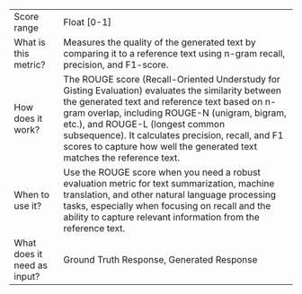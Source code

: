 | | |
| -- | -- |
| Score range | Float [0-1] |
| What is this metric? | Measures the quality of the generated text by comparing it to a reference text using n-gram recall, precision, and F1-score. |
| How does it work? | The ROUGE score (Recall-Oriented Understudy for Gisting Evaluation) evaluates the similarity between the generated text and reference text based on n-gram overlap, including ROUGE-N (unigram, bigram, etc.), and ROUGE-L (longest common subsequence). It calculates precision, recall, and F1 scores to capture how well the generated text matches the reference text. |
| When to use it? | Use the ROUGE score when you need a robust evaluation metric for text summarization, machine translation, and other natural language processing tasks, especially when focusing on recall and the ability to capture relevant information from the reference text. |
| What does it need as input? | Ground Truth Response, Generated Response |